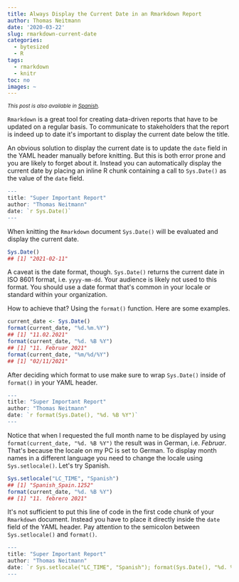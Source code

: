 ```yaml
---
title: Always Display the Current Date in an Rmarkdown Report
author: Thomas Neitmann
date: '2020-03-22'
slug: rmarkdown-current-date
categories:
  - bytesized
  - R
tags:
  - rmarkdown
  - knitr
toc: no
images: ~
---
```


*<small>This post is also available in [Spanish](/es/posts/rmarkdown-actualizar-fecha).</small>*



`Rmarkdown` is a great tool for creating data-driven reports that have to be updated on a regular basis. To communicate to stakeholders that the report is indeed up to date it's important to display the current date below the title.

An obvious solution to display the current date is to update the `date` field in the YAML header manually before knitting. But this is both error prone and you are likely to forget about it. Instead you can automatically display the current date by placing an inline R chunk containing a call to `Sys.Date()` as the value of the `date` field.


```r
---
title: "Super Important Report"
author: "Thomas Neitmann"
date: `r Sys.Date()`
---
```

When knitting the `Rmarkdown` document `Sys.Date()` will be evaluated and display the current date.


```r
Sys.Date()
## [1] "2021-02-11"
```

A caveat is the date format, though. `Sys.Date()` returns the current date in ISO 8601 format, i.e. `yyyy-mm-dd`. Your audience is likely not used to this format. You should use a date format that's common in your locale or standard within your organization.

How to achieve that? Using the `format()` function. Here are some examples.


```r
current_date <- Sys.Date()
format(current_date, "%d.%m.%Y")
## [1] "11.02.2021"
format(current_date, "%d. %B %Y")
## [1] "11. Februar 2021"
format(current_date, "%m/%d/%Y")
## [1] "02/11/2021"
```

After deciding which format to use make sure to wrap `Sys.Date()` inside of `format()` in your YAML header.


```r
---
title: "Super Important Report"
author: "Thomas Neitmann"
date: `r format(Sys.Date(), "%d. %B %Y")`
---
```

Notice that when I requested the full month name to be displayed by using `format(current_date, "%d. %B %Y")` the result was in German, i.e. *Februar*. That's because the locale on my PC is set to German. To display month names in a different language you need to change the locale using `Sys.setlocale()`. Let's try Spanish.


```r
Sys.setlocale("LC_TIME", "Spanish")
## [1] "Spanish_Spain.1252"
format(current_date, "%d. %B %Y")
## [1] "11. febrero 2021"
```

It's not sufficient to put this line of code in the first code chunk of your `Rmarkdown` document. Instead you have to place it directly inside the `date` field of the YAML header. Pay attention to the semicolon between `Sys.setlocale()` and `format()`.


```r
---
title: "Super Important Report"
author: "Thomas Neitmann"
date: `r Sys.setlocale("LC_TIME", "Spanish"); format(Sys.Date(), "%d. %B %Y")`
---
```
